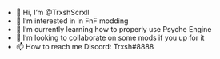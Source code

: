 - 👋 Hi, I’m @TrxshScrxll
- 👀 I’m interested in in FnF modding
- 🌱 I’m currently learning how to properly use Psyche Engine
- 💞️ I’m looking to collaborate on some mods if you up for it
- 📫 How to reach me Discord: Trxsh#8888

<!---
TrxshScrxll/TrxshScrxll is a ✨ special ✨ repository because its `README.md` (this file) appears on your GitHub profile.
You can click the Preview link to take a look at your changes.
--->

